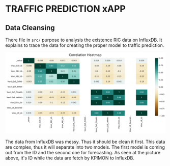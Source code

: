 # TRAFFIC PREDICTION xAPP

## Data Cleansing
There file in `src/` purpose to analysis the existence RIC data on InfluxDB. It explains to trace the data for creating the proper model to traffic prediction.

![](./assets/heatmap.png)

The data from InfluxDB was messy. Thus it should be clean it first. This data are complex, thus it will separate into two models. The first model is coming out from the ID and the second one for forecasting. As seen at the picture above, it's ID while the data are fetch by KPIMON to InfluxDB. 